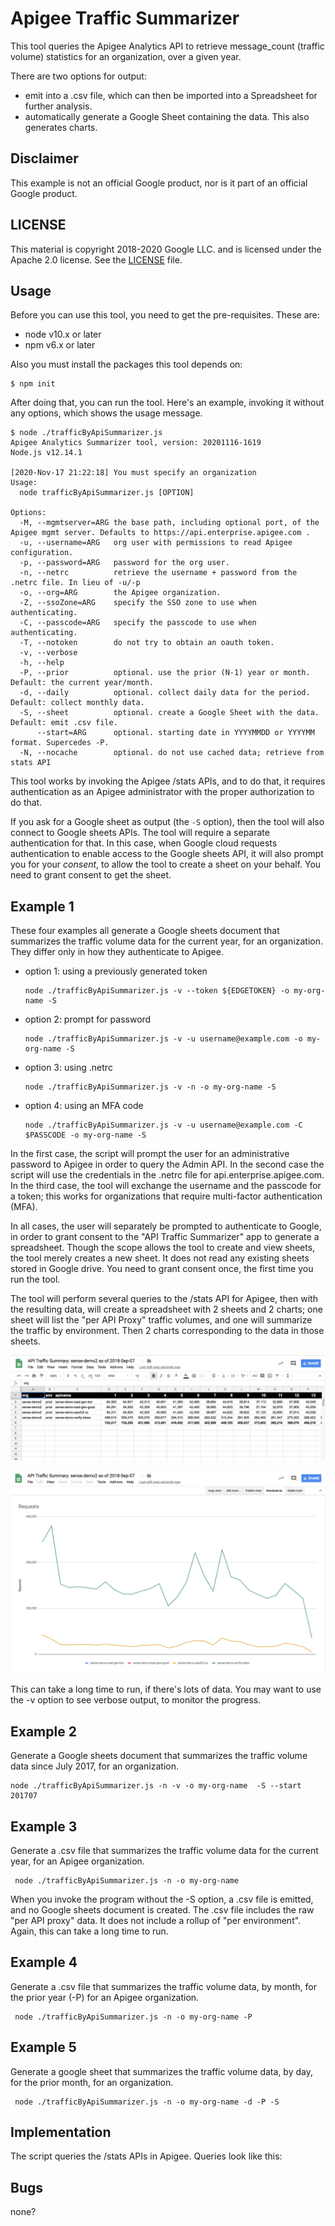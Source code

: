 # Apigee Traffic Summarizer

This tool queries the Apigee Analytics API to retrieve message_count (traffic volume) statistics for an organization, over a given year.

There are two options for output:

- emit into a .csv file, which can then be imported into a Spreadsheet for further analysis.
- automatically generate a Google Sheet containing the data. This also generates charts.

## Disclaimer

This example is not an official Google product, nor is it part of an official Google product.

## LICENSE

This material is copyright 2018-2020 Google LLC.
and is licensed under the Apache 2.0 license. See the [LICENSE](LICENSE) file.

## Usage

Before you can use this tool, you need to get the pre-requisites. These are:
 * node v10.x or later
 * npm v6.x or later

Also you must install the packages this tool depends on:
```
$ npm init
```

After doing that, you can run the tool. Here's an example, invoking it without
any options, which shows the usage message.

```
$ node ./trafficByApiSummarizer.js
Apigee Analytics Summarizer tool, version: 20201116-1619
Node.js v12.14.1

[2020-Nov-17 21:22:18] You must specify an organization
Usage:
  node trafficByApiSummarizer.js [OPTION]

Options:
  -M, --mgmtserver=ARG the base path, including optional port, of the Apigee mgmt server. Defaults to https://api.enterprise.apigee.com .
  -u, --username=ARG   org user with permissions to read Apigee configuration.
  -p, --password=ARG   password for the org user.
  -n, --netrc          retrieve the username + password from the .netrc file. In lieu of -u/-p
  -o, --org=ARG        the Apigee organization.
  -Z, --ssoZone=ARG    specify the SSO zone to use when authenticating.
  -C, --passcode=ARG   specify the passcode to use when authenticating.
  -T, --notoken        do not try to obtain an oauth token.
  -v, --verbose
  -h, --help
  -P, --prior          optional. use the prior (N-1) year or month. Default: the current year/month.
  -d, --daily          optional. collect daily data for the period. Default: collect monthly data.
  -S, --sheet          optional. create a Google Sheet with the data. Default: emit .csv file.
      --start=ARG      optional. starting date in YYYYMMDD or YYYYMM format. Supercedes -P.
  -N, --nocache        optional. do not use cached data; retrieve from stats API
```

This tool works by invoking the Apigee /stats APIs, and to do that, it requires
authentication as an Apigee administrator with the proper authorization to do
that.

If you ask for a Google sheet as output (the `-S` option), then the tool will
also connect to Google sheets APIs. The tool will require a separate
authentication for that.  In this case, when Google cloud requests
authentication to enable access to the Google sheets API, it will also prompt
you for your _consent_, to allow the tool to create a sheet on your behalf. You
need to grant consent to get the sheet.


## Example 1

These four examples all generate a Google sheets document that summarizes the traffic volume data for
the current year, for an organization.  They differ only in how they authenticate to Apigee.

* option 1: using a previously generated token
  ```
  node ./trafficByApiSummarizer.js -v --token ${EDGETOKEN} -o my-org-name -S
  ```

* option 2: prompt for password
  ```
  node ./trafficByApiSummarizer.js -v -u username@example.com -o my-org-name -S
  ```
* option 3: using .netrc
  ```
  node ./trafficByApiSummarizer.js -v -n -o my-org-name -S
  ```

* option 4: using an MFA code
  ```
  node ./trafficByApiSummarizer.js -v -u username@example.com -C $PASSCODE -o my-org-name -S
  ```


In the first case, the script will prompt the user for an administrative
password to Apigee in order to query the Admin API.  In the second case the
script will use the credentials in the .netrc file for
api.enterprise.apigee.com. In the third case, the tool will exchange the
username and the passcode for a token; this works for organizations that require
multi-factor authentication (MFA).

In all cases, the user will separately be prompted to authenticate to Google, in order to
grant consent to the "API Traffic Summarizer" app to generate a
spreadsheet. Though the scope allows the tool to create and view sheets, the
tool merely creates a new sheet. It does not read any existing sheets stored in
Google drive. You need to grant consent once, the first time you run the tool.

The tool will perform several queries to the /stats API for Apigee, then with
the resulting data, will create a spreadsheet with 2 sheets and 2 charts; one sheet will
list the "per API Proxy" traffic volumes, and one will summarize the traffic by
environment. Then 2 charts corresponding to the data in those sheets.


![Sheet1](images/screenshot-20180907-083518.png "per-API Proxy traffic sheet")

![Chart1](images/screenshot-20180907-083533.png "per-API Proxy traffic chart")


This can take a long time to run, if there's lots of data. You may want to use
the -v option to see verbose output, to monitor the progress.


## Example 2

Generate a Google sheets document that summarizes the traffic volume data since
July 2017, for an organization.

```
node ./trafficByApiSummarizer.js -n -v -o my-org-name  -S --start 201707
```


## Example 3

Generate a .csv file that summarizes the traffic volume data for the current
year, for an Apigee organization.

```
 node ./trafficByApiSummarizer.js -n -o my-org-name
```


When you invoke the program without the -S option, a .csv file is emitted, and
no Google sheets document is created. The .csv file includes the raw "per API
proxy" data. It does not include a rollup of "per environment".  Again, this
can take a long time to run.


## Example 4

Generate a .csv file that summarizes the traffic volume data, by month, for the prior year (-P) for an Apigee organization.


```
 node ./trafficByApiSummarizer.js -n -o my-org-name -P
```

## Example 5

Generate a google sheet that summarizes the traffic volume data, by day, for the prior month, for an organization.

```
 node ./trafficByApiSummarizer.js -n -o my-org-name -d -P -S
```


## Implementation

The script queries the /stats APIs in Apigee. Queries look like this:

## Bugs

none?
